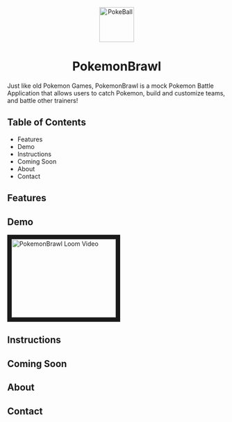 <div align="center">
  <img height="80px" src="https://static.wikia.nocookie.net/pokemon-fano/images/6/6f/Poke_Ball.png/revision/latest/scale-to-width-down/767?cb=20140520015336" alt="PokeBall"/>
</div>
  
<h1 align="center">
    PokemonBrawl
</h1>

<p>
  Just like old Pokemon Games, PokemonBrawl is a mock Pokemon Battle Application that allows users to catch Pokemon, build and customize teams, and battle other trainers!
</p>

<h2>
  Table of Contents
</h2>
<ul> 
  <li>Features</li>
  <li>Demo</li>
  <li>Instructions</li>
  <li>Coming Soon</li>
  <li>About</li>
  <li>Contact</li>
</ul>

<h2>
  Features
</h2>

<h2>
  Demo
</h2>

<a href="https://www.loom.com/share/d5a1338edc5e44c9af19149239ee4b51?sharedAppSource=personal_library" target="_blank">
<img src="https://www.loom.com/share/d5a1338edc5e44c9af19149239ee4b51" 
alt="PokemonBrawl Loom Video" width="240" height="180" border="10" /></a>

<h2>
  Instructions
</h2>

<h2>
  Coming Soon
</h2>

<h2>
  About
</h2>

<h2>
  Contact
</h2>
